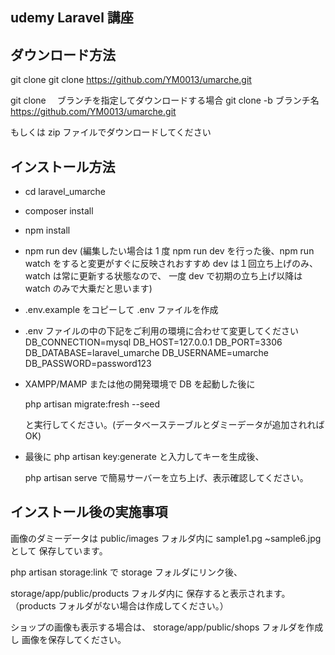 ## udemy Laravel 講座

## ダウンロード方法

git clone
git clone https://github.com/YM0013/umarche.git

git clone 　ブランチを指定してダウンロードする場合
git clone -b ブランチ名 https://github.com/YM0013/umarche.git

もしくは zip ファイルでダウンロードしてください

## インストール方法

-   cd laravel_umarche
-   composer install
-   npm install
-   npm run dev
    (編集したい場合は 1 度 npm run dev を行った後、npm run watch をすると変更がすぐに反映されおすすめ dev は１回立ち上げのみ、watch は常に更新する状態なので、
    一度 dev で初期の立ち上げ以降は watch のみで大乗だと思います)

-   .env.example をコピーして .env ファイルを作成

-   .env ファイルの中の下記をご利用の環境に合わせて変更してください
    DB_CONNECTION=mysql
    DB_HOST=127.0.0.1
    DB_PORT=3306
    DB_DATABASE=laravel_umarche
    DB_USERNAME=umarche
    DB_PASSWORD=password123

-   XAMPP/MAMP または他の開発環境で DB を起動した後に

    php artisan migrate:fresh --seed

    と実行してください。(データベーステーブルとダミーデータが追加されれば OK)

-   最後に
    php artisan key:generate
    と入力してキーを生成後、

    php artisan serve
    で簡易サーバーを立ち上げ、表示確認してください。

## インストール後の実施事項

画像のダミーデータは
public/images フォルダ内に
sample1.pg ~sample6.jpg として
保存しています。

php artisan storage:link で
storage フォルダにリンク後、

storage/app/public/products フォルダ内に
保存すると表示されます。
（products フォルダがない場合は作成してください。）

ショップの画像も表示する場合は、
storage/app/public/shops フォルダを作成し
画像を保存してください。

